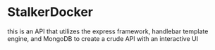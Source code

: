 # StalkerDocker
this is an API that utilizes the express framework, handlebar template engine, and MongoDB to create a crude API with an interactive UI
